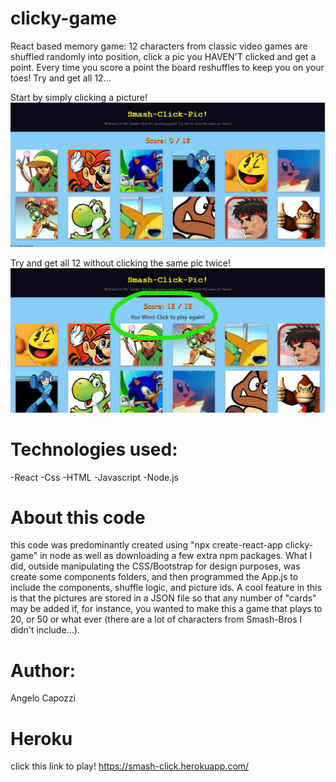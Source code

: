 # clicky-game
React based memory game: 12 characters from classic video games are shuffled randomly into position, click a pic you HAVEN'T clicked
and get a point. Every time you score a point the board reshuffles to keep you on your toes! Try and get all 12...

Start by simply clicking a picture!
![alt text](./public/images/game-pic1.png?raw=true)

Try and get all 12 without clicking the same pic twice!
![alt text](./public/images/game-pic2.jpg?raw=true)

# Technologies used:
-React
-Css
-HTML
-Javascript
-Node.js


# About this code
this code was predominantly created using "npx create-react-app clicky-game" in node as well as downloading a few extra npm packages.
What I did, outside manipulating the CSS/Bootstrap for design purposes, was create some components folders, and then programmed the App.js to include the components, shuffle logic, and picture ids. A cool feature in this is that the pictures are stored in a JSON file so that any number of "cards" may be added if, for instance, you wanted to make this a game that plays to 20, or 50 or what ever (there are a lot of characters from Smash-Bros I didn't include...).

# Author:
Angelo Capozzi

# Heroku
click this link to play!
https://smash-click.herokuapp.com/
